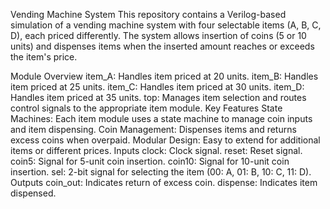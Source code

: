 Vending Machine System
This repository contains a Verilog-based simulation of a vending machine system with four selectable items (A, B, C, D), each priced differently. The system allows insertion of coins (5 or 10 units) and dispenses items when the inserted amount reaches or exceeds the item's price.

Module Overview
item_A: Handles item priced at 20 units.
item_B: Handles item priced at 25 units.
item_C: Handles item priced at 30 units.
item_D: Handles item priced at 35 units.
top: Manages item selection and routes control signals to the appropriate item module.
Key Features
State Machines: Each item module uses a state machine to manage coin inputs and item dispensing.
Coin Management: Dispenses items and returns excess coins when overpaid.
Modular Design: Easy to extend for additional items or different prices.
Inputs
clock: Clock signal.
reset: Reset signal.
coin5: Signal for 5-unit coin insertion.
coin10: Signal for 10-unit coin insertion.
sel: 2-bit signal for selecting the item (00: A, 01: B, 10: C, 11: D).
Outputs
coin_out: Indicates return of excess coin.
dispense: Indicates item dispensed.
